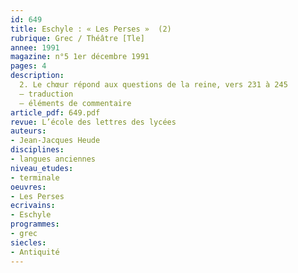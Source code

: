 ```yaml
---
id: 649
title: Eschyle : « Les Perses »  (2)
rubrique: Grec / Théâtre [Tle]
annee: 1991
magazine: n°5 1er décembre 1991
pages: 4
description: 
  2. Le chœur répond aux questions de la reine, vers 231 à 245
  – traduction
  – éléments de commentaire
article_pdf: 649.pdf
revue: L’école des lettres des lycées
auteurs:
- Jean-Jacques Heude
disciplines:
- langues anciennes
niveau_etudes:
- terminale
oeuvres:
- Les Perses
ecrivains:
- Eschyle
programmes:
- grec
siecles:
- Antiquité
---
```

